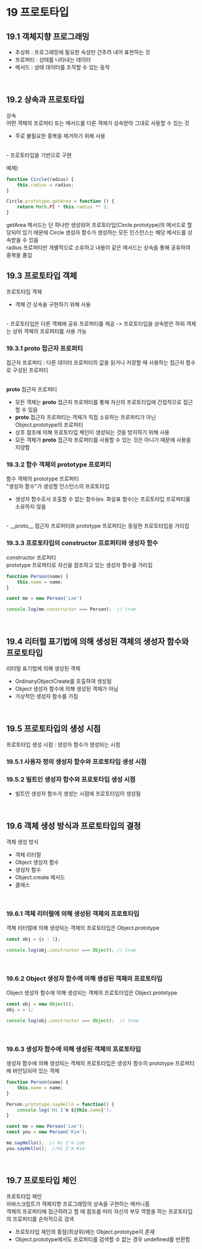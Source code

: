 # 19 프로토타입

## 19.1 객체지향 프로그래밍
- 추상화 : 프로그래밍에 필요한 속성만 간추려 내어 표현하는 것
- 프로퍼티 : 상태를 나타내는 데이터
- 메서드 : 상태 데이터를 조작할 수 있는 동작
<br>

## 19.2 상속과 프로토타입
상속
<br>
어떤 객체의 프로퍼티 또는 메서드를 다른 객체가 상속받아 그대로 사용할 수 있는 것
<br>
- 주로 불필요한 중복을 제거하기 위해 사용
<br>
- 프로토타입을 기반으로 구현
<br>

예제)
```javascript
function Circle(radius) {
    this.radius = radius;
}

Circle.prototype.getArea = function () {
    return Math.PI * this.radius ** 2;
}
```
getArea 메서드는 단 하나만 생성되어 프로토타입(Circle.prototype)의 메서드로 할당되어 있기 때문에 Circle 생성자 함수가 생성하는 모든 인스턴스는 해당 메서드를 상속받을 수 있음
<br>
radius 프로퍼티만 개별적으로 소유하고 내용이 같은 메서드는 상속을 통해 공유하여 중복을 줄임
<br>

## 19.3 프로토타입 객체
프로토타입 객체
<br>
- 객체 간 상속을 구현하기 위해 사용
<br>
- 프로토타입은 다른 객체에 공유 프로퍼티를 제공 -> 프로토타입을 상속받은 하위 객체는 상위 객체의 프로퍼티를 사용 가능


### 19.3.1 __proto__ 접근자 프로퍼티
접근자 프로퍼티 : 다른 데이터 프로퍼티의 값을 읽거나 저장할 때 사용하는 접근자 함수로 구성된 프로퍼티
<br>
<br>

__proto__ 접근자 프로퍼티
- 모든 객체는 __proto__ 접근자 프로퍼티를 통해 자신의 프로토타입에 간접적으로 접근할 수 있음
- __proto__ 접근자 프로퍼티는 객체가 직접 소유하는 프로퍼티가 아닌 Object.prototype의 프로퍼티
- 상호 참조에 의해 프로토타입 체인이 생성되는 것을 방지하기 위해 사용
- 모든 객체가 __proto__ 접근자 프로퍼티를 사용할 수 있는 것은 아니기 때문에 사용을 지양함


### 19.3.2 함수 객체의 prototype 프로퍼티
함수 객체의 prototype 프로퍼티
<br>
"생성자 함수"가 생성할 인스턴스의 프로토타입
<br>
- 생성자 함수로서 호출할 수 없는 함수(ex. 화살표 함수)는 프로토타입 프로퍼티를 소유하지 않음
<br>
- __proto__ 접근자 프로퍼티와 prototype 프로퍼티는 동일한 프로토타입을 가리킴

### 19.3.3 프로토타입의 constructor 프로퍼티와 생성자 함수
constructor 프로퍼티
<br>
prototype 프로퍼티로 자신을 참조하고 있는 생성자 함수를 가리킴

```javascript
function Person(name) {
    this.name = name;
}

const me = new Person('Lee')

console.log(me.constructor === Person);  // true
```
<br>

## 19.4 리터럴 표기법에 의해 생성된 객체의 생성자 함수와 프로토타입
리터럴 표기법에 의해 생성된 객체
<br>
- OrdinaryObjectCreate를 호출하여 생성됨
- Object 생성자 함수에 의해 생성된 객체가 아님
- 가상적인 생성자 함수를 가짐 
<br>


## 19.5 프로토타입의 생성 시점
프로토타입 생성 시점 : 생성자 함수가 생성되는 시점

### 19.5.1 사용자 정의 생성자 함수와 프로토타입 생성 시점

### 19.5.2 빌트인 생성자 함수와 프로토타입 생성 시점
- 빌트인 생성자 함수가 생성는 시점에 프로토타입이 생성됨
<br>


## 19.6 객체 생성 방식과 프로토타입의 결정
객체 생성 방식
- 객체 리터럴
- Object 생성자 함수
- 생성자 함수
- Object.create 메서드
- 클래스
<br>

### 19.6.1 객체 리터럴에 의해 생성된 객체의 프로토타입
객체 리터럴에 의해 생성되는 객체의 프로토타입은 Object.prototype

```javascript
const obj = {x : 1};

console.log(obj.constructor === Object); // true
```
<br>

### 19.6.2 Object 생성자 함수에 의해 생성된 객체의 프로토타입
Object 생성자 함수에 의해 생성되는 객체의 프로토타입은 Object.prototype

```javascript
const obj = new Object();
obj.x = 1;

console.log(obj.constructor === Object);  // true
```
<br>

### 19.6.3 생성자 함수에 의해 생성된 객체의 프로토타입
생성자 함수에 의해 생성되는 객체의 프로토타입은 생성자 함수의 prototype 프로퍼티에 바인딩되어 있는 객체
```javascript
function Person(name) {
    this.name = name;
}

Person.prototype.sayHello = function() {
    console.log('Hi I'm ${this.name}');
}

const me = new Person('Lee');
const you = new Person('Kim');

me.sayHello();  // Hi I'm Lee
you.sayHello();  //Hi I'm Kim
```

<br>



## 19.7 프로토타입 체인
프로토타입 체인
<br>
자바스크립트가 객체지향 프로그래밍의 상속을 구현하는 메커니즘
<br>
객체의 프로퍼티에 접근하려고 할 때 참조를 따라 자신의 부모 역할을 하는 프로토타입의 프로퍼티를 순차적으로 검색
<br>
- 프로토타입 체인의 종점(최상위)에는 Object.prototype이 존재
- Object.prototype에서도 프로퍼티를 검색할 수 없는 경우 undefined를 반환함
